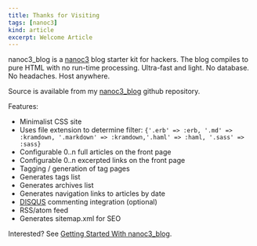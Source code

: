 ```yaml
---
title: Thanks for Visiting
tags: [nanoc3]
kind: article
excerpt: Welcome Article
---
```


nanoc3_blog is a [nanoc3](http://nanoc.stoneship.org) blog starter kit for hackers.
The blog compiles to pure HTML with no run-time
processing. Ultra-fast and light. No database. No headaches. Host anywhere.

Source is available from my [nanoc3_blog](http://github.com/mgutz/nanoc3_blog) github repository.

Features: 

  - Minimalist CSS site
  - Uses file extension to determine filter:
    `{'.erb' => :erb, '.md' => :kramdown, '.markdown' => :kramdown,'.haml' => :haml, '.sass' => :sass}`
  - Configurable 0..n full articles on the front page
  - Configurable 0..n excerpted links on the front page
  - Tagging / generation of tag pages
  - Generates tags list
  - Generates archives list
  - Generates navigation links to articles by date
  - [DISQUS](http://www.disqus.com) commenting integration (optional)
  - RSS/atom feed
  - Generates sitemap.xml for SEO

Interested? See [Getting Started With nanoc3_blog](2010/01/15/getting_started_with_nanoc3_blog.html).
